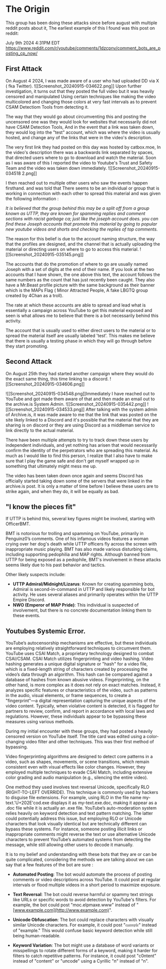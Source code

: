 # The Origin

This group has been doing these attacks since before august with multiple reddit posts about it, The earliest example of this I found was this post on reddit:

July 9th 2024 4:31PM EDT
https://www.reddit.com/r/youtube/comments/1dzcpnv/comment_bots_are_posting_cp_now/


## First Attack
On August 4 2024, I was made aware of a user who had uploaded DD via X ( fka Twitter). 
![[Screenshot_20240915-034622.png]]
Upon further investigation, it turns out that they posted the full video but it was heavily censored and manipulated Using certain techniques like making the video multicolored and changing those colors at very fast intervals as to prevent CSAM Detectiom Tools from detecting it. 

The way that they would go about circumventing this and posting the uncensored one was they would look for websites that necessarily did not have CSAM Detection Tools, And in the event that a link was taken down, they would log into the "test" account, which was where the video is usually hosted, and change any of the links that were in the video's description.

The very first link they had posted on this day was hosted by catbox.moe, In the video's description there was a backwards link separated by spaces, that directed users where to go to download and watch the material. Soon as I was aware of this I reported the video to Youtube's Trust and Safety Team and the video was taken down immediately.
![[Screenshot_20240915-034518 2.png]]

I then reached out to multiple other users who saw the events happen firsthand. and was told that There seems to be an individual or group that is working in connection with each other to spread this material and was given the following information : 

*It is believed that the group behind this may be a split off from a group known as UTTP, they are known for spamming replies and comment sections with racist garbage ca; just like the joseph account does. you can find these Joseph accounts that promote this material by going to popular new youtube videos and shorts and checking the replies of top comments.* 

 
 The reason for this belief is due to the account naming structure, the way that the profiles are designed, and the channel that is actually uploading the material or directing users on where to go to access this material.
![[Screenshot_20240915-035145.png]]

The accounts that do the promotion of where to go are usually named Joseph with a set of digits at the end of their name. If you look at the two accounts that I have shown, the one above this text, the account follows the same numbers as the count that has just recently been caught. They also have a Mr.Beast profile picture with the same background as their banner which is the MAPs Flag ( Minor Attracted People, A fake LBGTQ group created by 4Chan as a troll).

The rate at which these accounts are able to spread and lead what is essentially a campaign across YouTube to get this material exposed and seen is what allows me to believe that there is a bot necessarily behind this activity.

The account that is usually used to either direct users to the material or to spread the material itself are usually labeled 'test'. This makes me believe that there is usually a testing phase in which they will go through before they start promoting. 

## Second Attack
 On August 25th they had started another campaign where they would do the exact same thing, this time linking to a discord.
![[Screenshot_20240915-034606.png]]

 ![[Screenshot_20240915-034548.png]]Immediately I have reached out to YouTube and got made them aware of that and then made an email out to the archive.is System Admin.
![[Screenshot_20240915-035442.png]]
![[Screenshot_20240915-034533.png]]
After talking with the system admin of Archive.is, it was made aware to me that the link that was posted on the site likely linked to a Discord and it's possible that the material that they are sharing is on discord or they are using Discord as a middleman service to link directly to the actual material.

There have been multiple attempts to try to track down these users by independent individuals, and yet nothing has arisen that would necessarily confirm the identity of the perpetrators who are spreading this material. As much as I would like to find this person, I realize that I also have to make sure that I play the game safe and don't get myself wrapped up in something that ultimately might mess me up.

The video has been taken down once again and seems Discord has officially started taking down some of the servers that were linked in the archive.is post. It is only a matter of time before I believe these users are to strike again, and when they do, it will be equally as bad.
## "I know the pieces fit"

If UTTP is behind this, several key figures might be involved, starting with OfficerBMT.

BMT is notorious for trolling and spamming on YouTube, primarily in Penguinz0’s comments. One of his infamous videos features a woman crying over her dog's death while UTTP officers fly across the screen with inappropriate music playing. BMT has also made various disturbing claims, including supporting pedophilia and MAP rights. Although banned from UTTP for being exposed as a pedophile, BMT's involvement in these attacks seems likely due to his past behavior and tactics.

Other likely suspects include:

- **UTTP Admiral/Midnight/Lizarus**: Known for creating spamming bots, Admiral is second-in-command in UTTP and likely responsible for bot activity. He uses several aliases and primarily operates within the UTTP Empire Discord.
- **NWO (Emperor of MAP Pride)**: This individual is suspected of involvement, but there is no concrete documentation linking them to these events.


## Youtubes Systemic Error.
YouTube’s autocensorship mechanisms are effective, but these individuals are employing relatively straightforward techniques to circumvent them. YouTube uses CSAI Match, a proprietary technology designed to combat CSAI/CSAM. CSAI Match utilizes fingerprinting and video hashing. Video hashing generates a unique digital signature or "hash" for a video file, which is a fixed-length string of characters created by processing the video’s data through an algorithm. This hash can be compared against a database of hashes from known abusive videos. Fingerprinting, on the other hand, is more complex as it does not rely on exact matches. Instead, it analyzes specific features or characteristics of the video, such as patterns in the audio, visual elements, or frame sequences, to create a "fingerprint"—a digital representation capturing the unique aspects of the video content. Typically, when violative content is detected, it is flagged for partners to review, confirm, and report in accordance with local laws and regulations. However, these individuals appear to be bypassing these measures using various methods.

During my initial encounter with these groups, they had posted a heavily censored version on YouTube itself. The title card was edited using a color-changing video filter and other techniques. This was their first method of bypassing.

Video fingerprinting algorithms are designed to detect core patterns in a video, such as shapes, movements, or scene transitions, which remain consistent even with visual effects like color changes. However, they employed multiple techniques to evade CSAI Match, including extensive color grading and audio manipulation (e.g., silencing the entire video).

One method they used involves text reversal Unicode, specifically RLO (RIGHT-TO-LEFT OVERRIDE). This technique is commonly used by hackers to disguise file extensions. For example, using RLO in the file name my-text.'U+202E'cod.exe displays it as my-text.exe.doc, making it appear as a .doc file while it is actually an .exe file. YouTube’s auto-moderation system relies heavily on keyword detection and text pattern matching. The latter could potentially address this issue, but employing RLO or Unicode characters that look visually identical but are technically different can bypass these systems. For instance, someone posting illicit links or inappropriate comments might reverse the text or use alternative Unicode characters to prevent YouTube’s automated systems from detecting the message, while still allowing other users to decode it manually.

It is to my belief and understanding with these bots that they are or can be quite complicated, considering the methods we are talking about we can say that a few features of the bot are sure :

- **Automated Posting**: The bot would automate the process of posting comments or video descriptions across YouTube. It could post at regular intervals or flood multiple videos in a short period to maximize exposure.

- **Text Reversal**: The bot could reverse harmful or spammy text strings like URLs or specific words to avoid detection by YouTube's filters. For example, the bot could post "moc.elpmaxe.www" instead of "[www.example.com](http://www.example.com)".
  
- **Unicode Obfuscation**: The bot could replace characters with visually similar Unicode characters. For example, it could post "𝔢𝔵𝔞𝔪𝔭𝔩𝔢" instead of "example." This would confuse basic keyword detection while still being human-readable.
  
- **Keyword Variation**: The bot might use a database of word variants or misspellings to rotate different forms of a keyword, making it harder for filters to catch repetitive patterns. For instance, it could post "c0ntent" instead of "content" or "uпcode" using a Cyrillic "п" instead of "n".
